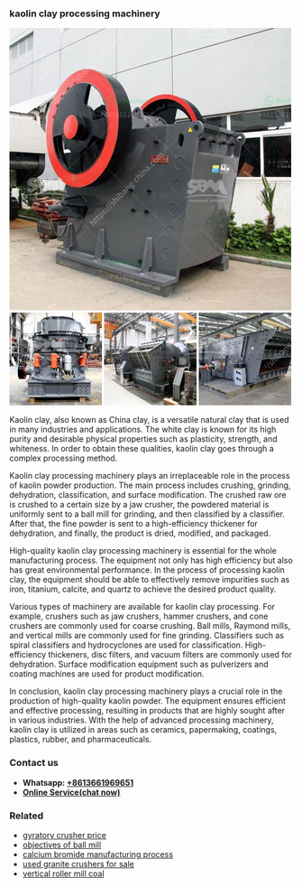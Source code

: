 <h3>kaolin clay processing machinery</h3><img src='1706773320.jpg' alt=''><p>Kaolin clay, also known as China clay, is a versatile natural clay that is used in many industries and applications. The white clay is known for its high purity and desirable physical properties such as plasticity, strength, and whiteness. In order to obtain these qualities, kaolin clay goes through a complex processing method.</p><p>Kaolin clay processing machinery plays an irreplaceable role in the process of kaolin powder production. The main process includes crushing, grinding, dehydration, classification, and surface modification. The crushed raw ore is crushed to a certain size by a jaw crusher, the powdered material is uniformly sent to a ball mill for grinding, and then classified by a classifier. After that, the fine powder is sent to a high-efficiency thickener for dehydration, and finally, the product is dried, modified, and packaged.</p><p>High-quality kaolin clay processing machinery is essential for the whole manufacturing process. The equipment not only has high efficiency but also has great environmental performance. In the process of processing kaolin clay, the equipment should be able to effectively remove impurities such as iron, titanium, calcite, and quartz to achieve the desired product quality.</p><p>Various types of machinery are available for kaolin clay processing. For example, crushers such as jaw crushers, hammer crushers, and cone crushers are commonly used for coarse crushing. Ball mills, Raymond mills, and vertical mills are commonly used for fine grinding. Classifiers such as spiral classifiers and hydrocyclones are used for classification. High-efficiency thickeners, disc filters, and vacuum filters are commonly used for dehydration. Surface modification equipment such as pulverizers and coating machines are used for product modification.</p><p>In conclusion, kaolin clay processing machinery plays a crucial role in the production of high-quality kaolin powder. The equipment ensures efficient and effective processing, resulting in products that are highly sought after in various industries. With the help of advanced processing machinery, kaolin clay is utilized in areas such as ceramics, papermaking, coatings, plastics, rubber, and pharmaceuticals.</p><h3>Contact us</h3><ul><li><strong>Whatsapp:&nbsp;<a href="https://wa.me/8613661969651">+8613661969651</a></strong></li><li><a href="https://swt.shibang-china.com/?git&amp;zhl&amp;kaolin clay processing machinery"><strong>Online Service(chat now)</strong></a></li></ul><h3>Related</h3><ul><li><a href='gyratory crusher price.md'>gyratory crusher price</a></li><li><a href='objectives of ball mill.md'>objectives of ball mill</a></li><li><a href='calcium bromide manufacturing process.md'>calcium bromide manufacturing process</a></li><li><a href='used granite crushers for sale.md'>used granite crushers for sale</a></li><li><a href='vertical roller mill coal.md'>vertical roller mill coal</a></li></ul>